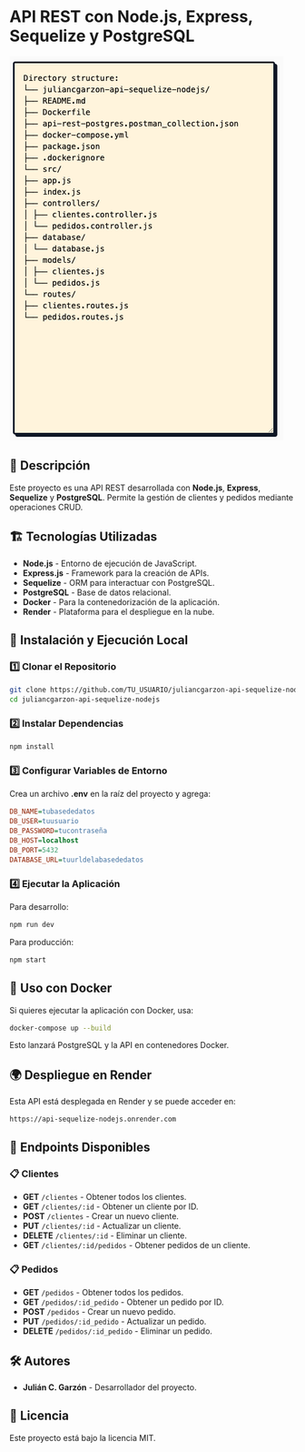 # API REST con Node.js, Express, Sequelize y PostgreSQL

![Descripción de la imagen](images/rutes.png)

## 📌 Descripción
Este proyecto es una API REST desarrollada con **Node.js**, **Express**, **Sequelize** y **PostgreSQL**. Permite la gestión de clientes y pedidos mediante operaciones CRUD.

## 🏗️ Tecnologías Utilizadas
- **Node.js** - Entorno de ejecución de JavaScript.
- **Express.js** - Framework para la creación de APIs.
- **Sequelize** - ORM para interactuar con PostgreSQL.
- **PostgreSQL** - Base de datos relacional.
- **Docker** - Para la contenedorización de la aplicación.
- **Render** - Plataforma para el despliegue en la nube.

## 🚀 Instalación y Ejecución Local

### 1️⃣ Clonar el Repositorio
```sh
git clone https://github.com/TU_USUARIO/juliancgarzon-api-sequelize-nodejs.git
cd juliancgarzon-api-sequelize-nodejs
```

### 2️⃣ Instalar Dependencias
```sh
npm install
```

### 3️⃣ Configurar Variables de Entorno
Crea un archivo **.env** en la raíz del proyecto y agrega:
```ini
DB_NAME=tubasededatos
DB_USER=tuusuario
DB_PASSWORD=tucontraseña
DB_HOST=localhost
DB_PORT=5432
DATABASE_URL=tuurldelabasededatos
```

### 4️⃣ Ejecutar la Aplicación
Para desarrollo:
```sh
npm run dev
```
Para producción:
```sh
npm start
```

## 🐳 Uso con Docker
Si quieres ejecutar la aplicación con Docker, usa:
```sh
docker-compose up --build
```
Esto lanzará PostgreSQL y la API en contenedores Docker.

## 🌍 Despliegue en Render
Esta API está desplegada en Render y se puede acceder en:
```
https://api-sequelize-nodejs.onrender.com
```

## 📡 Endpoints Disponibles
### 📋 Clientes
- **GET** `/clientes` - Obtener todos los clientes.
- **GET** `/clientes/:id` - Obtener un cliente por ID.
- **POST** `/clientes` - Crear un nuevo cliente.
- **PUT** `/clientes/:id` - Actualizar un cliente.
- **DELETE** `/clientes/:id` - Eliminar un cliente.
- **GET** `/clientes/:id/pedidos` - Obtener pedidos de un cliente.

### 📋 Pedidos
- **GET** `/pedidos` - Obtener todos los pedidos.
- **GET** `/pedidos/:id_pedido` - Obtener un pedido por ID.
- **POST** `/pedidos` - Crear un nuevo pedido.
- **PUT** `/pedidos/:id_pedido` - Actualizar un pedido.
- **DELETE** `/pedidos/:id_pedido` - Eliminar un pedido.

## 🛠 Autores
- **Julián C. Garzón** - Desarrollador del proyecto.

## 📄 Licencia
Este proyecto está bajo la licencia MIT.

